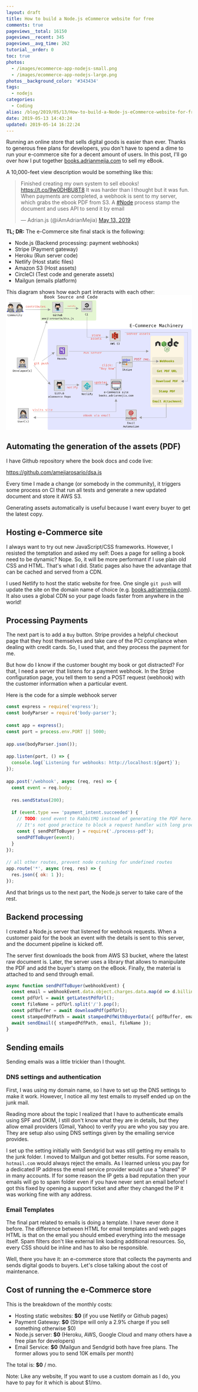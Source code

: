```yaml
---
layout: draft
title: How to build a Node.js eCommerce website for free
comments: true
pageviews__total: 16150
pageviews__recent: 345
pageviews__avg_time: 262
tutorial__order: 0
toc: true
photos:
  - /images/ecommerce-app-nodejs-small.png
  - /images/ecommerce-app-nodejs-large.png
photos__background_color: '#343434'
tags:
  - nodejs
categories:
  - Coding
alias: /blog/2019/05/13/How-to-build-a-Node-js-eCommerce-website-for-free/
date: 2019-05-13 14:43:24
updated: 2019-05-14 16:22:24
---
```


<script async src="https://platform.twitter.com/widgets.js" charset="utf-8"></script>


Running an online store that sells digital goods is easier than ever. Thanks to generous free plans for developers, you don't have to spend a dime to run your e-commerce site for a decent amount of users. In this post, I'll go over how I put together [books.adrianmejia.com](https://books.adrianmejia.com) to sell my eBook.

<!-- more -->

A 10,000-feet view description would be something like this:

<!-- https://twitter.com/iAmAdrianMejia/status/1127918275705413632 -->
<blockquote class="twitter-tweet"><p lang="en" dir="ltr">Finished creating my own system to sell ebooks! <a href="https://t.co/9w0DHBU8T8">https://t.co/9w0DHBU8T8</a> It was harder than I thought but it was fun. When payments are completed, a webhook is sent to my server, which grabs the ebook PDF from S3. A <a href="https://twitter.com/hashtag/Node?src=hash&amp;ref_src=twsrc%5Etfw">#Node</a> process stamp the document and uses API to send it by email</p>&mdash; Adrian.js (@iAmAdrianMejia) <a href="https://twitter.com/iAmAdrianMejia/status/1127918275705413632?ref_src=twsrc%5Etfw">May 13, 2019</a></blockquote>

**TL; DR:** The e-Commerce site final stack is the following:
- Node.js (Backend processing: payment webhooks)
- Stripe (Payment gateway)
- Heroku (Run server code)
- Netlify (Host static files)
- Amazon S3 (Host assets)
- CircleCI (Test code and generate assets)
- Mailgun (emails platform)

This diagram shows how each part interacts with each other:
![nodejs e-commerce app](/images/e-commerce-app-nodejs3.png)

## Automating the generation of the assets (PDF)

I have Github repository where the book docs and code live:

https://github.com/amejiarosario/dsa.js

Every time I made a change (or somebody in the community), it triggers some process on CI that run all tests and generate a new updated document and store it AWS S3.

Generating assets automatically is useful because I want every buyer to get the latest copy.

## Hosting e-Commerce site

I always want to try out new JavaScript/CSS frameworks. However, I resisted the temptation and asked my self: Does a page for selling a book need to be dynamic? Nope. So, it will be more performant if I use plain old CSS and HTML. That's what I did.
Static pages also have the advantage that can be cached and served from a CDN.

I used Netlify to host the static website for free. One single `git push`  will update the site on the domain name of choice (e.g. [books.adrianmejia.com](https://books.adrianmejia.com)). It also uses a global CDN so your page loads faster from anywhere in the world!

## Processing Payments

The next part is to add a `Buy` button. Stripe provides a helpful checkout page that they host themselves and take care of the PCI compliance when dealing with credit cards. So, I used that, and they process the payment for me.

But how do I know if the customer bought my book or got distracted? For that, I need a server that listens for a payment webhook. In the Stripe configuration page, you tell them to send a POST request (webhook) with the customer information when a particular event.

Here is the code for a simple webhook server

```js
const express = require('express');
const bodyParser = require('body-parser');

const app = express();
const port = process.env.PORT || 5000;

app.use(bodyParser.json());

app.listen(port, () => {
  console.log(`Listening for webhooks: http://localhost:${port}`);
});

app.post('/webhook', async (req, res) => {
  const event = req.body;

  res.sendStatus(200);

  if (event.type === 'payment_intent.succeeded') {
    // TODO: send event to RabbitMQ instead of generating the PDF here.
    // It's not good practice to block a request handler with long processes
    const { sendPdfToBuyer } = require('./process-pdf');
    sendPdfToBuyer(event);
  }
});

// all other routes, prevent node crashing for undefined routes
app.route('*', async (req, res) => {
  res.json({ ok: 1 });
});
```

And that brings us to the next part, the Node.js server to take care of the rest.

## Backend processing

I created a Node.js server that listened for webhook requests.  When a customer paid for the book an event with the details is sent to this server, and the document pipeline is kicked off.

The server first downloads the book from AWS S3 bucket, where the latest raw document is. Later, the server uses a library that allows to manipulate the PDF and add the buyer's stamp on the eBook. Finally, the material is attached to and send through email.

```js
async function sendPdfToBuyer(webhookEvent) {
  const email = webhookEvent.data.object.charges.data.map(d => d.billing_details.email).join(', ');
  const pdfUrl = await getLatestPdfUrl();
  const fileName = pdfUrl.split('/').pop();
  const pdfBuffer = await downloadPdf(pdfUrl);
  const stampedPdfPath = await stampedPdfWithBuyerData({ pdfBuffer, email, fileName });
  await sendEmail({ stampedPdfPath, email, fileName });
}
```

## Sending emails

Sending emails was a little trickier than I thought.

### DNS settings and authentication

First, I was using my domain name, so I have to set up the DNS settings to make it work. However, I notice all my test emails to myself ended up on the junk mail.

Reading more about the topic I realized that I have to authenticate emails using SPF and DKIM, I still don't know what they are in details, but they allow email providers (Gmail, Yahoo) to verify you are who you say you are. They are setup also using DNS settings given by the emailing service provides.

I set up the setting initially with Sendgrid but was still getting my emails to the junk folder. I moved to Mailgun and got better results. For some reason, `hotmail.com` would always reject the emails. As I learned unless you pay for a dedicated IP address the email service provider would use a "shared" IP in many accounts. If for some reason the IP gets a bad reputation then your emails will go to spam folder even if you have never sent an email before! I got this fixed by opening a support ticket and after they changed the IP it was working fine with any address.

### Email Templates

The final part related to emails is doing a template. I have never done it before. The difference between HTML for email templates and web pages HTML is that on the email you should embed everything into the message itself. Spam filters don't like external link loading additional resources. So, every CSS should be inline and has to also be responsible.

Well, there you have it: an e-commerce store that collects the payments and sends digital goods to buyers. Let's close talking about the cost of maintenance.

## Cost of running the e-Commerce store

This is the breakdown of the monthly costs:

- Hosting static websites: **$0** (if you use Netlify or Github pages)
- Payment Gateway: **$0** (Stripe will only a 2.9% charge if you sell something otherwise $0)
- Node.js server: **$0** (Heroku, AWS, Google Cloud and many others have a free plan for developers)
- Email Service: **$0** (Mailgun and Sendgrid both have free plans. The former allows you to send 10K emails per month)

The total is: **$0** / mo.

Note: Like any website, If you want to use a custom domain as I do, you have to pay for it which is about $1/mo.
